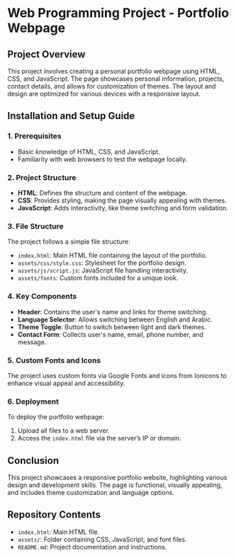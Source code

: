 # Web Programming Project - Portfolio Webpage

## Project Overview
This project involves creating a personal portfolio webpage using HTML, CSS, and JavaScript. The page showcases personal information, projects, contact details, and allows for customization of themes. The layout and design are optimized for various devices with a responsive layout.

## Installation and Setup Guide

### 1. Prerequisites
- Basic knowledge of HTML, CSS, and JavaScript.
- Familiarity with web browsers to test the webpage locally.

### 2. Project Structure
- **HTML**: Defines the structure and content of the webpage.
- **CSS**: Provides styling, making the page visually appealing with themes.
- **JavaScript**: Adds interactivity, like theme switching and form validation.

### 3. File Structure
The project follows a simple file structure:
- `index.html`: Main HTML file containing the layout of the portfolio.
- `assets/css/style.css`: Stylesheet for the portfolio design.
- `assets/js/script.js`: JavaScript file handling interactivity.
- `assets/fonts`: Custom fonts included for a unique look.

### 4. Key Components

- **Header**: Contains the user's name and links for theme switching.
- **Language Selector**: Allows switching between English and Arabic.
- **Theme Toggle**: Button to switch between light and dark themes.
- **Contact Form**: Collects user's name, email, phone number, and message.
  
### 5. Custom Fonts and Icons
The project uses custom fonts via Google Fonts and icons from Ionicons to enhance visual appeal and accessibility.

### 6. Deployment
To deploy the portfolio webpage:
1. Upload all files to a web server.
2. Access the `index.html` file via the server’s IP or domain.

## Conclusion
This project showcases a responsive portfolio website, highlighting various design and development skills. The page is functional, visually appealing, and includes theme customization and language options.

## Repository Contents
- `index.html`: Main HTML file.
- `assets/`: Folder containing CSS, JavaScript, and font files.
- `README.md`: Project documentation and instructions.
